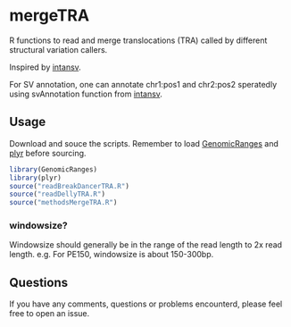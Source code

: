 # mergeTRA
R functions to read and merge translocations (TRA) called by different structural variation callers.

Inspired by [intansv](http://venyao.github.io/intansv/).

For SV annotation, one can annotate chr1:pos1 and chr2:pos2 speratedly using svAnnotation function from [intansv](http://venyao.github.io/intansv/).



## Usage
Download and souce the scripts.
Remember to load [GenomicRanges](https://bioconductor.org/packages/release/bioc/html/GenomicRanges.html) and [plyr](https://cran.r-project.org/web/packages/plyr/index.html) before sourcing.
```R
library(GenomicRanges)
library(plyr)
source("readBreakDancerTRA.R")
source("readDellyTRA.R")
source("methodsMergeTRA.R")
```

### windowsize?
Windowsize should generally be in the range of the read length to 2x read length. e.g. For PE150, windowsize is about 150-300bp.



## Questions
If you have any comments, questions or problems encounterd, please feel free to open an issue.
